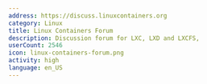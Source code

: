 ```yaml
---
address: https://discuss.linuxcontainers.org
category: Linux
title: Linux Containers Forum
description: Discussion forum for LXC, LXD and LXCFS,
userCount: 2546
icon: linux-containers-forum.png
activity: high
language: en_US
---
```

